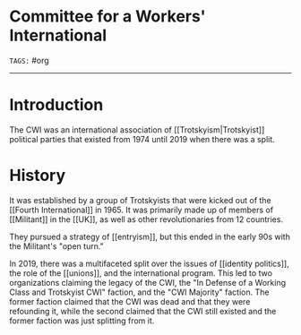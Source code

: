 # Committee for a Workers' International
`TAGS:` #org  

---
# Introduction
The CWI was an international association of [[Trotskyism|Trotskyist]] political parties that existed from 1974 until 2019 when there was a split.

# History
It was established by a group of Trotskyists that were kicked out of the [[Fourth International]] in 1965. It was primarily made up of members of [[Militant]] in the [[UK]], as well as other revolutionaries from 12 countries. 

They pursued a strategy of [[entryism]], but this ended in the early 90s with the Militant's "open turn."

In 2019, there was a multifaceted split over the issues of [[identity politics]], the role of the [[unions]], and the international program. This led to two organizations claiming the legacy of the CWI, the "In Defense of a Working Class and Trotskyist CWI" faction, and the "CWI Majority" faction. The former faction claimed that the CWI was dead and that they were refounding it, while the second claimed that the CWI still existed and the former faction was just splitting from it. 